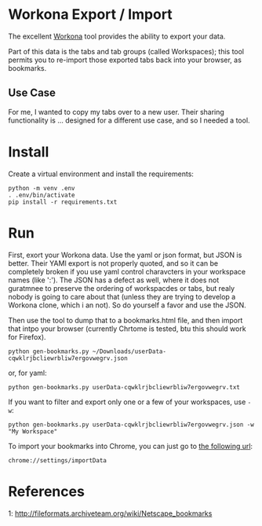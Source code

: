 # Workona Export / Import
The excellent [Workona](https://workona.com) tool provides the ability to export your data.

Part of this data is the tabs and tab groups (called Workspaces); this tool permits you to re-import those exported tabs back  into your browser, as bookmarks.

## Use Case
For me, I wanted to copy my tabs over to a new user.  Their sharing functionality is ... designed for a different use case, and so I needed a tool.
# Install
Create a virtual environment and install the requirements:

    python -m venv .env
    . .env/bin/activate
    pip install -r requirements.txt

# Run
First, exort your Workona data.  Use the yaml or json format, but JSON is better.  Their YAMl export is not properly quoted, and so it can be completely broken if you use yaml control charavcters in your workspace names (like ':').  The JSON has a defect as well, where it does not guratmnee to preserve the ordering of workspacdes or tabs, but realy nobody is going to care about that (unless they are trying to develop a Workona clone, which i an not).  So do yourself a favor and use the JSON.

Then use the tool to dump that to a bookmarks.html file, and then import that intpo your browser (currently Chrtome is tested, btu this should work for Firefox).

    python gen-bookmarks.py ~/Downloads/userData-cqwklrjbcliewrbliw7ergovwegrv.json

or, for yaml:

    python gen-bookmarks.py userData-cqwklrjbcliewrbliw7ergovwegrv.txt

If you want to filter and export only one or a few of your workspaces, use `-w`:

    python gen-bookmarks.py userData-cqwklrjbcliewrbliw7ergovwegrv.json -w "My Workspace"

To import your bookmarks into Chrome, you can just go to [the following url](chrome://settings/importData):

    chrome://settings/importData

# References

1: http://fileformats.archiveteam.org/wiki/Netscape_bookmarks